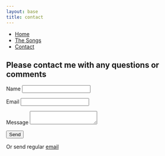 ```yaml
---
layout: base
title: contact
---
```



<nav>
    <ul class="nav">
      <li><a href="/">Home</a></li>
      <li><a href="/the-songs/">The Songs</a></li>
      <li class="active"><a href="/sheet-music">Contact</a></li>
    </ul>
  </nav>

## Please contact me with any questions or comments

<div class="form">
<form name="contact" method="POST" data-netlify="true">
  <p>
    <label>Name <input type="text" name="name" /></label>   
  </p>
  <p>
    <label>Email <input type="email" name="email" /></label>
  </p>
  <!-- <p>
    <label>Your Role: <select name="role[]" multiple>
      <option value="leader">Leader</option>
      <option value="follower">Follower</option>
    </select></label>
  </p> -->
  <p>
    <label>Message <textarea name="message" type="text" ></textarea></label>
  </p>
  <p>
    <button class="round-button" type="submit">Send</button>
  </p>
</form>
</div>
<p>Or send regular <a href="mailto:mattosurf@gmail.com?subject=minnie%20music">email</a>